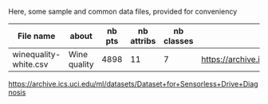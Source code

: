 Here, some sample and common data files, provided for conveniency

|       File name       |    about     | nb pts | nb attribs | nb classes | source |
|-----------------------|--------------|--------|------------|------------|--------|
| winequality-white.csv | Wine quality |  4898  |    11      |    7       | https://archive.ics.uci.edu/ml/datasets/wine+quality |

https://archive.ics.uci.edu/ml/datasets/Dataset+for+Sensorless+Drive+Diagnosis

